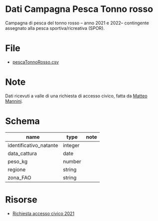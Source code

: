 # Dati Campagna Pesca Tonno rosso

Campagna  di  pesca  del  tonno  rosso – anno 2021 e 2022– contingente assegnato alla pesca sportiva/ricreativa (SPOR).

# File

- [pescaTonnoRosso.csv](pescaTonnoRosso.csv)

# Note

Dati ricevuti a valle di una richiesta di accesso civico, fatta da [Matteo Mannini](https://twitter.com/ManniniMatteo).

# Schema

| name | type | note |
| --- | --- | --- |
| identificativo_natante | integer |  |
| data_cattura | date |  |
| peso_kg | number |  |
| regione | string |  |
| zona_FAO | string |  |

# Risorse

- [Richiesta accesso civico 2021](risorse/accesso_civico_-_campagna_tonno_rosso.pdf)
